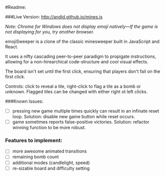 #Readme:

###Live Version: http://andjd.github.io/mines.js

*Note: Chrome for Windows does not display emoji natively—If the game is not displaying for you, try another browser.*

emojiSweeper is a clone of the classic minesweeper built in JavaScript and React. 

It uses a nifty cascading peer-to-peer paradigm to propigate instructions, allowing for a non-hirearchical code-structure and cool visual effects.  

The board isn't set until the first click, ensuring that players don't fail on the first click.

Controls: click to reveal a tile, right-click to flag a tile as a bomb or unknown.  Flagged tiles can be changed with either right ot left clicks.

###Known Issues:
- [ ] pressing new game multiple times quickly can result in an infinate reset loop.  Solution: disable new game button while reset occurs.
- [ ] game sometimes reports false-positive victories. Solution: refactor winning function to be more robust.

### Features to implement:
- [ ] more awesome animated transitions
- [ ] remaining bomb count
- [ ] additional modes (candlelight, speed)
- [ ] re-sizable board and difficulty setting
